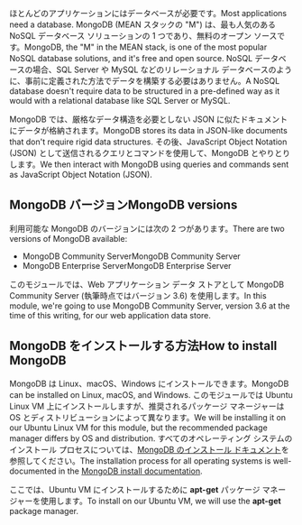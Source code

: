 <span data-ttu-id="c2f28-101">ほとんどのアプリケーションにはデータベースが必要です。</span><span class="sxs-lookup"><span data-stu-id="c2f28-101">Most applications need a database.</span></span> <span data-ttu-id="c2f28-102">MongoDB (MEAN スタックの "M") は、最も人気のある NoSQL データベース ソリューションの 1 つであり、無料のオープン ソースです。</span><span class="sxs-lookup"><span data-stu-id="c2f28-102">MongoDB, the "M" in the MEAN stack, is one of the most popular NoSQL database solutions, and it's free and open source.</span></span> <span data-ttu-id="c2f28-103">NoSQL データベースの場合、SQL Server や MySQL などのリレーショナル データベースのように、事前に定義された方法でデータを構築する必要はありません。</span><span class="sxs-lookup"><span data-stu-id="c2f28-103">A NoSQL database doesn't require data to be structured in a pre-defined way as it would with a relational database like SQL Server or MySQL.</span></span>

<span data-ttu-id="c2f28-104">MongoDB では、厳格なデータ構造を必要としない JSON に似たドキュメントにデータが格納されます。</span><span class="sxs-lookup"><span data-stu-id="c2f28-104">MongoDB stores its data in JSON-like documents that don't require rigid data structures.</span></span> <span data-ttu-id="c2f28-105">その後、JavaScript Object Notation (JSON) として送信されるクエリとコマンドを使用して、MongoDB とやりとりします。</span><span class="sxs-lookup"><span data-stu-id="c2f28-105">We then interact with MongoDB using queries and commands sent as JavaScript Object Notation (JSON).</span></span>

## <a name="mongodb-versions"></a><span data-ttu-id="c2f28-106">MongoDB バージョン</span><span class="sxs-lookup"><span data-stu-id="c2f28-106">MongoDB versions</span></span>

<span data-ttu-id="c2f28-107">利用可能な MongoDB のバージョンには次の 2 つがあります。</span><span class="sxs-lookup"><span data-stu-id="c2f28-107">There are two versions of MongoDB available:</span></span>

- <span data-ttu-id="c2f28-108">MongoDB Community Server</span><span class="sxs-lookup"><span data-stu-id="c2f28-108">MongoDB Community Server</span></span>
- <span data-ttu-id="c2f28-109">MongoDB Enterprise Server</span><span class="sxs-lookup"><span data-stu-id="c2f28-109">MongoDB Enterprise Server</span></span>

<span data-ttu-id="c2f28-110">このモジュールでは、Web アプリケーション データ ストアとして MongoDB Community Server (執筆時点ではバージョン 3.6) を使用します。</span><span class="sxs-lookup"><span data-stu-id="c2f28-110">In this module, we're going to use MongoDB Community Server, version 3.6 at the time of this writing, for our web application data store.</span></span>

## <a name="how-to-install-mongodb"></a><span data-ttu-id="c2f28-111">MongoDB をインストールする方法</span><span class="sxs-lookup"><span data-stu-id="c2f28-111">How to install MongoDB</span></span>

<span data-ttu-id="c2f28-112">MongoDB は Linux、macOS、Windows にインストールできます。</span><span class="sxs-lookup"><span data-stu-id="c2f28-112">MongoDB can be installed on Linux, macOS, and Windows.</span></span> <span data-ttu-id="c2f28-113">このモジュールでは Ubuntu Linux VM 上にインストールしますが、推奨されるパッケージ マネージャーは OS とディストリビューションによって異なります。</span><span class="sxs-lookup"><span data-stu-id="c2f28-113">We will be installing it on our Ubuntu Linux VM for this module, but the recommended package manager differs by OS and distribution.</span></span> <span data-ttu-id="c2f28-114">すべてのオペレーティング システムのインストール プロセスについては、[MongoDB のインストール ドキュメント](https://docs.mongodb.com/manual/administration/install-community/)を参照してください。</span><span class="sxs-lookup"><span data-stu-id="c2f28-114">The installation process for all operating systems is well-documented in the [MongoDB install documentation](https://docs.mongodb.com/manual/administration/install-community/).</span></span>

<span data-ttu-id="c2f28-115">ここでは、Ubuntu VM にインストールするために **apt-get** パッケージ マネージャーを使用します。</span><span class="sxs-lookup"><span data-stu-id="c2f28-115">To install on our Ubuntu VM, we will use the **apt-get** package manager.</span></span>